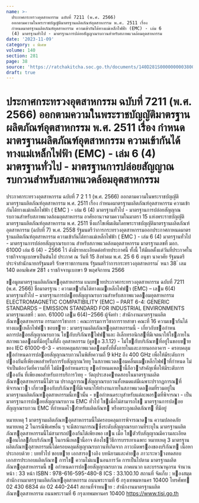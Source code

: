 ```yaml
---
name: >-
  ประกาศกระทรวงอุตสาหกรรม ฉบับที่ 7211 (พ.ศ. 2566)
  ออกตามความในพระราชบัญญัติมาตรฐานผลิตภัณฑ์อุตสาหกรรม พ.ศ. 2511 เรื่อง
  กำหนดมาตรฐานผลิตภัณฑ์อุตสาหกรรม ความเข้ากันได้ทางแม่เหล็กไฟฟ้า (EMC) - เล่ม 6
  (4) มาตรฐานทั่วไป - มาตรฐานการปล่อยสัญญาณรบกวนสำหรับสภาพแวดล้อมอุตสาหกรรม
date: '2023-11-09'
category: ง พิเศษ
volume: 140
section: 281
page: 38
source: 'https://ratchakitcha.soc.go.th/documents/140D281S0000000003800.pdf'
draft: true
---
```


# ประกาศกระทรวงอุตสาหกรรม ฉบับที่ 7211 (พ.ศ. 2566) ออกตามความในพระราชบัญญัติมาตรฐานผลิตภัณฑ์อุตสาหกรรม พ.ศ. 2511 เรื่อง กำหนดมาตรฐานผลิตภัณฑ์อุตสาหกรรม ความเข้ากันได้ทางแม่เหล็กไฟฟ้า (EMC) - เล่ม 6 (4) มาตรฐานทั่วไป - มาตรฐานการปล่อยสัญญาณรบกวนสำหรับสภาพแวดล้อมอุตสาหกรรม

ประกาศกระทรวงอุตสาหกรรม ฉบับที่ 7 2 1 1 (พ.ศ. 2566) ออกตามความในพระราชบัญญัติมาตรฐานผลิตภัณฑ์อุตสาหกรรม พ.ศ. 2511 เรื่อง กำหนดมาตรฐานผลิตภัณฑ์อุตสาหกรรม ความเข้ากันได้ทางแม่เหล็กไฟฟ้า ( EMC ) - เล่ม 6 (4) มาตรฐานทั่วไป - มาตรฐานการปล่อยสัญญาณรบกวนสำหรับสภาพแวดล้อมอุตสาหกรรม อาศัยอานาจตามความในมาตรา 15 แห่งพระราชบัญญัติมาตรฐานผลิตภัณฑ์อุตสาหกรรม พ.ศ. 2511 ซึ่งแก้ไขเพิ่มเติมโดยพระราชบัญญัติมาตรฐานผลิตภัณฑ์อุตสาหกรรม (ฉบับที่ 7) พ.ศ. 2558 รัฐมนตรีว่าการกระทรวงอุตสาหกรรมออกประกาศกาหนดมาตรฐานผลิตภัณฑ์อุตสาหกรรม ความเข้ากันได้ทางแม่เหล็กไฟฟ้า ( EMC ) - เล่ม 6 (4) มาตรฐานทั่วไป - มาตรฐานการปล่อยสัญญาณรบกวน สำหรับสภาพแวดล้อมอุตสาหกรรม มาตรฐานเลขที่ มอก. 61000 เล่ม 6 (4) - 2566 ไว้ ดังมีรายละเอียดต่อท้ายประกาศนี้ ทั้งนี้ ให้มีผลตั้งแต่วันที่ประกาศในราชกิจจานุเบกษาเป็นต้นไป ประกาศ ณ วันที่ 15 สิงหำคม พ.ศ. 25 6 6 อนุชา นาคาศัย รัฐมนตรีประจำสำนักนายกรัฐมนตรี รักษาราชการแทน รัฐมนตรีว่าการกระทรวงอุตสาหกรรม ้ หนา 38 ่ เลม 140 ตอนพิเศษ 281 ง ราชกิจจานุเบกษา 9 พฤศจิกายน 2566

ขอมูลมาตรฐานผลิตภัณฑอุตสาหกรรม แนบทายประกาศกระทรวงอุตสาหกรรม ฉบับที่ 7211 (พ.ศ. 2566) ชื่อมาตรฐาน : ความเขากันได้ทางแมเหล็กไฟฟา (EMC) – เลม 6(4) มาตรฐานทั่วไป – มาตรฐานการปลอยสัญญาณรบกวนสําหรับสภาพแวดลอมอุตสาหกรรม ELECTROMAGNETIC COMPATIBILITY (EMC) – PART 6-4: GENERIC STANDARDS – EMISSION STANDARD FOR INDUSTRIAL ENVIRONMENTS มาตรฐานเลขที่ : มอก. 61000 เลม 6(4)−2566 ผู้จัดทํา : สํานักงานมาตรฐานผลิตภัณฑอุตสาหกรรม กรรมการวิชาการ : คณะกรรมการวิชาการรายสาขา คณะที่ 16 ความเขากันได้ทางแมเหล็กไฟฟา ขอบขาย : มาตรฐานผลิตภัณฑอุตสาหกรรมนี้ - เกี่ยวกับขอกําหนดการปลอยสัญญาณรบกวน ใชกับบริภัณฑไฟฟาและ อิเล็กทรอนิกสที่มีเจตนาให้ใชภายในสภาพแวดลอมที่มีอยู่ในที่ตั้ง อุตสาหกรรม (ดูขอ 3.1.12) - ไม่ใชกับบริภัณฑที่อยู่ในขอบขายของ IEC 61000-6-3 - ครอบคลุมสภาพแวดลอมทั้งที่ตั้งภายในและภายนอกอาคาร - ครอบคลุมขอกําหนดการปลอยสัญญาณรบกวนในพิสัยความถี่ 9 kHz ถึง 400 GHz เพื่อให้มีระดับการปองกันที่เพียงพอสําหรับการรับสัญญาณวิทยุ ในสภาพแวดลอมคลื่นแมเหล็กไฟฟาที่กําหนด ไม่จําเป็นต้องวัดที่ความถี่ที่ ไม่มีขอกําหนดระบุ ขอกําหนดเหลานี้ถือวาสําคัญเพื่อให้มีระดับการปองกัน ที่เพียงพอสําหรับการบริการวิทยุ - วัตถุประสงคทดสอบในมาตรฐานผลิตภัณฑอุตสาหกรรมนี้ไม่รวม ปรากฏการณสัญญาณรบกวนทั้งหมดแต่มีเฉพาะปรากฏการณที่พิจารณาวา เกี่ยวของกับบริภัณฑที่มีเจตนาให้ทํางานภายในสภาพแวดลอมที่รวมอยู่ใน มาตรฐานผลิตภัณฑอุตสาหกรรมนี้เทานั้น - ขอกําหนดระบุสําหรับแต่ละพอรตที่พิจารณา - เป็นมาตรฐานการปลอยสัญญาณรบกวน EMC ทั่วไป ใชเมื่อไม่สามารถใช มาตรฐานการปลอยสัญญาณรบกวน EMC ที่กําหนดไวสําหรับผลิตภัณฑ หรือตระกูลผลิตภัณฑ ที่มีอยู่

หมายเหตุ 1 มาตรฐานผลิตภัณฑอุตสาหกรรมนี้ไม่ครอบคลุมการพิจารณาดาน ความปลอดภัย หมายเหตุ 2 ในกรณีพิเศษอื่น ๆ จะมีสถานการณซึ่งระดับสัญญาณรบกวนที่ระบุใน มาตรฐานผลิตภัณฑอุตสาหกรรมนี้ไม่สามารถปองกันได้เพียงพอ เชน เมื่อ ใชตัวรับสัญญาณมีความละเอียดออนใกลกับบริภัณฑ ในกรณีเหลานี้อาจ ต้องใชวิธีการบรรเทาเฉพาะ หมายเหตุ 3 มาตรฐานผลิตภัณฑอุสาหกรรมนี้ไม่ครอบคลุมสัญญาณรบกวนที่เกิดจาก ภาวะผิดพรองของบริภัณฑ เนื้อหาประกอบด้วย : บททั่วไป ขอบขาย เอกสารอางอิง บทนิยามและคํายอ ภาวะระหวางทดสอบ เอกสารประกอบผลิตภัณฑ การใช ความไม่แนนอนการวัด การเป็นไปตาม มาตรฐานผลิตภัณฑอุตสาหกรรมนี้ ข อกําหนดการปลอยสัญญาณรบกวน ภาคผนวก และบรรณานุกรม จํานวนหน้า : 33 หน้า ISBN : 978-616-595-480-8 ICS : 33.100.10 สถานที่ จัดเก็บ : หองสมุดสํานักงานมาตรฐานผลิตภัณฑอุตสาหกรรม ถนนพระรามที่ 6 กรุงเทพมหานคร 10400 โทรศัพท 02 430 6834 ต่อ 02 440-2441 สถานที่จําหนาย : สํานักงานมาตรฐานผลิตภัณฑอุตสาหกรรม ถนนพระรามที่ 6 กรุงเทพมหานคร 10400 https://www.tisi.go.th

